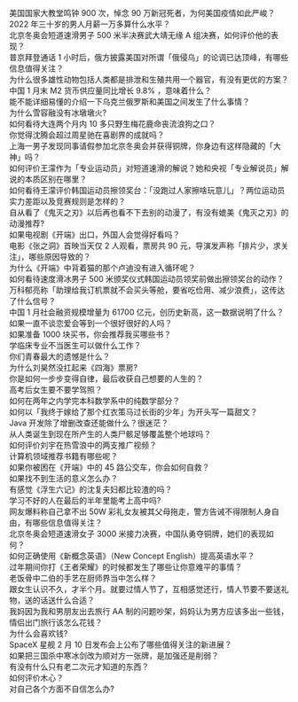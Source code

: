 美国国家大教堂鸣钟 900 次，悼念 90 万新冠死者，为何美国疫情如此严峻？  
2022 年三十岁的男人月薪一万多算什么水平？  
北京冬奥会短道速滑男子 500 米半决赛武大靖无缘 A 组决赛，如何评价他的表现？  
普京拜登通话 1 小时后，俄方披露美国对所谓「俄侵乌」的论调已达顶峰，有哪些信息值得关注？  
为什么很多雄性动物包括人类都是排泄和生殖共用一个器官，有没有更优的方案？  
中国 1 月末 M2 货币供应量同比增长 9.8% ，意味着什么？  
能不能详细易懂的介绍一下乌克兰俄罗斯和美国之间发生了什么事情？  
为什么雪容融没有冰墩墩火?  
如何看待大连两个月内 10 多只野生梅花鹿命丧流浪狗之口？  
你觉得沈腾会超过周星驰在喜剧界的成就吗？  
上海一男子发现同事请假参加北京冬奥会并获得铜牌，你身边有这样隐藏的「大神」吗？  
如何评价王濛作为「专业运动员」对短道速滑的解说？她和央视「专业解说员」解说的本质区别在哪里？  
如何看待王濛评价韩国运动员擦领奖台：「没跑过人家擦啥玩意儿」？两位运动员实力差距以及竞赛规则是怎样的？  
自从看了《鬼灭之刃》以后再也看不下去别的动漫了，有没有媲美《鬼灭之刃》的动漫推荐?  
如果电视剧《开端》出口，外国人会觉得好看吗？  
电影《张之洞》首映当天仅 2 人观看，票房共 90 元，导演发声称「排片少，求关注」，哪些原因导致的？  
为什么《开端》中背着猫的那个卢迪没有进入循环呢？  
如何看待速度滑冰男子 500 米颁奖仪式韩国运动员领奖前做出擦领奖台的动作？  
万科郁亮称「助理给我订机票就不会买头等舱，要省吃俭用、减少浪费」，这传达了什么信号？  
中国 1 月社会融资规模增量为 61700 亿元，创历史新高，这一数据说明了什么？  
如果一直不谈恋爱会等到一个很好很好的人吗？  
如果准备 1000 块买书，你会推荐我买哪些书？  
学临床专业不当医生可以做什么工作？  
你们青春最大的遗憾是什么？  
为什么刘昊然没扛起来《四海》票房?  
你是如何一步步变得自律，最后收获自己想要的人生的？  
高考后女生要不要学驾照？  
如何在两年之内学完本科数学系中的纯数学部分？  
如何以「我终于嫁给了那个红衣策马过长街的少年」为开头写一篇甜文？  
Java 开发除了增删改查还能做什么？很迷茫？  
从人类诞生到现在所产生的人类尸骸足够覆盖整个地球吗？  
如何评价刘宇在热雪浪中的两支推广视频？  
计算机领域推荐书籍有哪些呢？  
如果你被困在《开端》中的 45 路公交车，你会如何自救？  
如果找不到生活的意义怎么办？  
有感觉《浮生六记》的沈复夫妇都比较渣的吗？  
学习不好的人在最后的半年里能考上高中吗?  
网友爆料称自己拿不出 50W 彩礼女友被其父母拖走，警方告诫不得限制人身自由，有哪些信息值得关注？  
北京冬奥会短道速滑女子 3000 米接力决赛，中国队勇夺铜牌，她们的表现如何？  
如何正确使用《新概念英语》（New Concept English）提高英语水平？  
过年期间你打《王者荣耀》的时候都发生了哪些让你意难平的事情？  
老饭骨中二伯的手艺在厨师界当中怎么样？  
跟女生认识不久，才半个月。就要过情人节了，互相感觉还行，情人节要不要送礼物，送的话送什么合适？  
我妈因为我和男朋友出去旅行 AA 制的问题吵架，妈妈认为男方应该多出一些钱，情侣出门旅行该怎么花钱？  
为什么会喜欢钱?  
SpaceX 星舰 2 月 10 日发布会上公布了哪些值得关注的新进展？  
如果把三国杀中寒冰剑改为顺对方一张牌，是加强还是削弱？  
有没有什么只有老二次元才知道的东西？  
如何评价木心？  
对自己各个方面不自信怎么办?  
